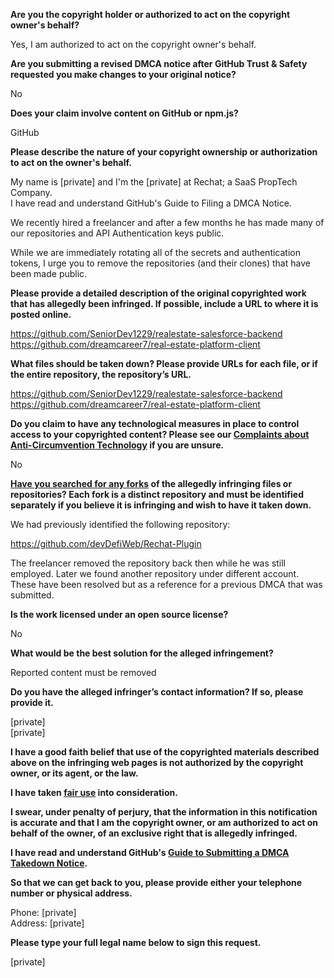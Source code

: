 **Are you the copyright holder or authorized to act on the copyright owner's behalf?**

Yes, I am authorized to act on the copyright owner's behalf.

**Are you submitting a revised DMCA notice after GitHub Trust & Safety requested you make changes to your original notice?**

No

**Does your claim involve content on GitHub or npm.js?**

GitHub

**Please describe the nature of your copyright ownership or authorization to act on the owner's behalf.**

My name is [private] and I'm the [private] at Rechat; a SaaS PropTech Company.  
I have read and understand GitHub's Guide to Filing a DMCA Notice.

We recently hired a freelancer and after a few months he has made many of our repositories and API Authentication keys public.

While we are immediately rotating all of the secrets and authentication tokens, I urge you to remove the repositories (and their clones) that have been made public.

**Please provide a detailed description of the original copyrighted work that has allegedly been infringed. If possible, include a URL to where it is posted online.**

https://github.com/SeniorDev1229/realestate-salesforce-backend
https://github.com/dreamcareer7/real-estate-platform-client

**What files should be taken down? Please provide URLs for each file, or if the entire repository, the repository’s URL.**

https://github.com/SeniorDev1229/realestate-salesforce-backend
https://github.com/dreamcareer7/real-estate-platform-client

**Do you claim to have any technological measures in place to control access to your copyrighted content? Please see our <a href="https://docs.github.com/articles/guide-to-submitting-a-dmca-takedown-notice#complaints-about-anti-circumvention-technology">Complaints about Anti-Circumvention Technology</a> if you are unsure.**

No

**<a href="https://docs.github.com/articles/dmca-takedown-policy#b-what-about-forks-or-whats-a-fork">Have you searched for any forks</a> of the allegedly infringing files or repositories? Each fork is a distinct repository and must be identified separately if you believe it is infringing and wish to have it taken down.**

We had previously identified the following repository:

https://github.com/devDefiWeb/Rechat-Plugin

The freelancer removed the repository back then while he was still employed. Later we found another repository under different account. These have been resolved but as a reference for a previous DMCA that was submitted.

**Is the work licensed under an open source license?**

No

**What would be the best solution for the alleged infringement?**

Reported content must be removed

**Do you have the alleged infringer’s contact information? If so, please provide it.**

[private]  
[private]  

**I have a good faith belief that use of the copyrighted materials described above on the infringing web pages is not authorized by the copyright owner, or its agent, or the law.**

**I have taken <a href="https://www.lumendatabase.org/topics/22">fair use</a> into consideration.**

**I swear, under penalty of perjury, that the information in this notification is accurate and that I am the copyright owner, or am authorized to act on behalf of the owner, of an exclusive right that is allegedly infringed.**

**I have read and understand GitHub's <a href="https://docs.github.com/articles/guide-to-submitting-a-dmca-takedown-notice/">Guide to Submitting a DMCA Takedown Notice</a>.**

**So that we can get back to you, please provide either your telephone number or physical address.**

Phone: [private]  
Address: [private]  

**Please type your full legal name below to sign this request.**

[private]  
